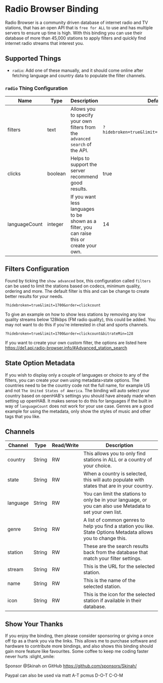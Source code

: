 # Radio Browser Binding

Radio Browser is a community driven database of internet radio and TV stations, that has an open API that is `free for ALL` to use and has multiple servers to ensure up time is high.
With this binding you can use their database of more than 45,000 stations to apply filters and quickly find internet radio streams that interest you.

## Supported Things

- `radio`: Add one of these manually, and it should come online after fetching language and country data to populate the filter channels.

### `radio` Thing Configuration

| Name          | Type    | Description                                                                                 | Default | Required | Advanced |
|---------------|---------|---------------------------------------------------------------------------------------------|---------|----------|----------|
| filters       | text    | Allows you to specify your own filters from the `advanced search` of the API.           | `?hidebroken=true&limit=1700&order=clickcount`                                                                          | yes      | no      |
| clicks        | boolean | Helps to support the server recommend good results.                                         | true    | yes      | yes      |
| languageCount | integer | If you want less languages to be shown as a filter, you can raise this or create your own.  | 14      | yes      | yes      |

## Filters Configuration

Found by ticking the `show advanced` box, this configuration called `filters` can be used to limit the stations based on codecs, minimum quality, ordering and more.
The default filter is this and can be change to create better results for your needs.

```
?hidebroken=true&limit=1700&order=clickcount
```

To give an example on how to show less stations by removing any low quality streams below 128kbps (FM radio quality), this could be added.
You may not want to do this if you're interested in chat and sports channels.

```
?hidebroken=true&limit=1700&order=clickcount&bitrateMin=128
```

If you want to create your own custom filter, the options are listed here <https://de1.api.radio-browser.info/#Advanced_station_search>

## State Option Metadata

If you wish to display only a couple of languages or choice to any of the filters, you can create your own using metadata>state options.
The countries need to be the country code not the full name, for example US and not `The United States of America`.
The binding will auto select your country based on openHAB's settings you should have already made when setting up openHAB.
It makes sense to do this for languages if the built in way of `languageCount` does not work for your use case.
Genres are a good example for using the metadata, only show the styles of music and other tags that you like.

## Channels

| Channel   | Type   | Read/Write | Description                                                                                                 |
|-----------|--------|------------|-------------------------------------------------------------------------------------------------------------|
| country   | String | RW         | This allows you to only find stations in ALL or a country of your choice.                                   |
| state     | String | RW         | When a country is selected, this will auto populate with states that are in your country.                   |
| language  | String | RW         | You can limit the stations to only be in your language, or you can also use Metadata to set your own list.  |
| genre     | String | RW         | A list of common genres to help you find a station you like. State Options Metadata allows you to change this. |
| station   | String | RW         | These are the search results back from the database that match your filter settings.                        |
| stream    | String | RW         | This is the URL for the selected station.                                                                   |
| name      | String | RW         | This is the name of the selected station.                                                                   |
| icon      | String | RW         | This is the icon for the selected station if available in their database.                                   |

## Show Your Thanks

If you enjoy the binding, then please consider sponsoring or giving a once off tip as a thank you via the links.
This allows me to purchase software and hardware to contribute more bindings, and also shows this binding should gain more feature like favourites.
Some coffee to keep me coding faster never hurts :slight_smile:

Sponsor @Skinah on GitHub
<https://github.com/sponsors/Skinah/>

Paypal can also be used via
matt A-T pcmus D-O-T C-O-M
